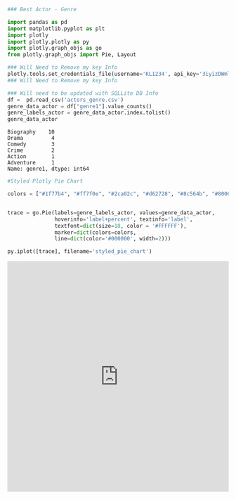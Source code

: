 

```python
### Best Actor - Genre

import pandas as pd
import matplotlib.pyplot as plt
import plotly
import plotly.plotly as py
import plotly.graph_objs as go
from plotly.graph_objs import Pie, Layout

### Will Need to Remove my key Info
plotly.tools.set_credentials_file(username='KL1234', api_key='3iyizDWmlaV1O65Zip4N')
### Will Need to Remove my key Info

### Will need to be updated with SQLLite DB Info
df =  pd.read_csv('actors_genre.csv')
genre_data_actor = df["genre1"].value_counts()
genre_labels_actor = genre_data_actor.index.tolist()
genre_data_actor
```




    Biography    10
    Drama         4
    Comedy        3
    Crime         2
    Action        1
    Adventure     1
    Name: genre1, dtype: int64




```python
#Styled Plotly Pie Chart

colors = ["#1f77b4", "#ff7f0e", "#2ca02c", "#d62728", "#8c564b", "#800080"]


trace = go.Pie(labels=genre_labels_actor, values=genre_data_actor,
               hoverinfo='label+percent', textinfo='label',
               textfont=dict(size=18, color = '#FFFFFF'),
               marker=dict(colors=colors,
               line=dict(color='#000000', width=2)))

py.iplot([trace], filename='styled_pie_chart')
```




<iframe id="igraph" scrolling="no" style="border:none;" seamless="seamless" src="https://plot.ly/~KL1234/1.embed" height="525px" width="100%"></iframe>


